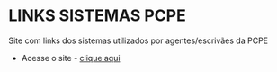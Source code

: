 # LINKS SISTEMAS PCPE

Site com links dos sistemas utilizados por agentes/escrivães da PCPE

- Acesse o site - [clique aqui](https://tthiagocarlosdev.github.io/links-sistemas/)

